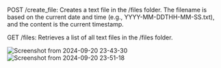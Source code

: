 POST /create_file: Creates a text file in the /files folder. The filename is based on the current date and time (e.g., YYYY-MM-DDTHH-MM-SS.txt), and the content is the current timestamp.

GET /files: Retrieves a list of all text files in the /files folder.


![Screenshot from 2024-09-20 23-43-30](https://github.com/user-attachments/assets/b25258c0-7c82-4407-9341-b42743778fa0)
![Screenshot from 2024-09-20 23-51-18](https://github.com/user-attachments/assets/111eff9f-7604-48be-b3b2-59e208c2dc8f)
